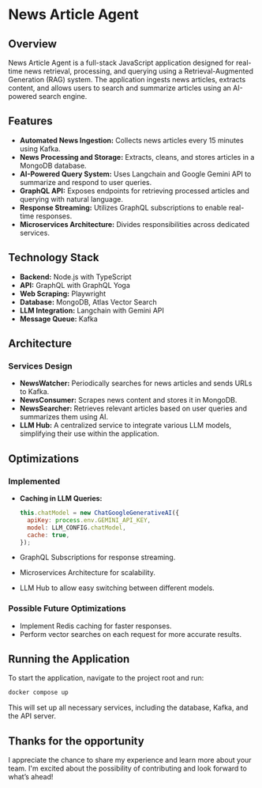 # News Article Agent

## Overview

News Article Agent is a full-stack JavaScript application designed for real-time news retrieval, processing, and querying using a Retrieval-Augmented Generation (RAG) system. The application ingests news articles, extracts content, and allows users to search and summarize articles using an AI-powered search engine.

## Features

- **Automated News Ingestion:** Collects news articles every 15 minutes using Kafka.
- **News Processing and Storage:** Extracts, cleans, and stores articles in a MongoDB database.
- **AI-Powered Query System:** Uses Langchain and Google Gemini API to summarize and respond to user queries.
- **GraphQL API:** Exposes endpoints for retrieving processed articles and querying with natural language.
- **Response Streaming:** Utilizes GraphQL subscriptions to enable real-time responses.
- **Microservices Architecture:** Divides responsibilities across dedicated services.

## Technology Stack

- **Backend:** Node.js with TypeScript
- **API:** GraphQL with GraphQL Yoga
- **Web Scraping:** Playwright
- **Database:** MongoDB, Atlas Vector Search
- **LLM Integration:** Langchain with Gemini API
- **Message Queue:** Kafka

## Architecture

### Services Design

- **NewsWatcher:** Periodically searches for news articles and sends URLs to Kafka.
- **NewsConsumer:** Scrapes news content and stores it in MongoDB.
- **NewsSearcher:** Retrieves relevant articles based on user queries and summarizes them using AI.
- **LLM Hub:** A centralized service to integrate various LLM models, simplifying their use within the application.

## Optimizations

### Implemented

- **Caching in LLM Queries:**

  ```javascript
  this.chatModel = new ChatGoogleGenerativeAI({
    apiKey: process.env.GEMINI_API_KEY,
    model: LLM_CONFIG.chatModel,
    cache: true,
  });
  ```

- GraphQL Subscriptions for response streaming.
- Microservices Architecture for scalability.
- LLM Hub to allow easy switching between different models.

### Possible Future Optimizations

- Implement Redis caching for faster responses.
- Perform vector searches on each request for more accurate results.

## Running the Application

To start the application, navigate to the project root and run:

```bash
docker compose up
```

This will set up all necessary services, including the database, Kafka, and the API server.

## Thanks for the opportunity

I appreciate the chance to share my experience and learn more about your team. I'm excited about the possibility of contributing and look forward to what’s ahead!
